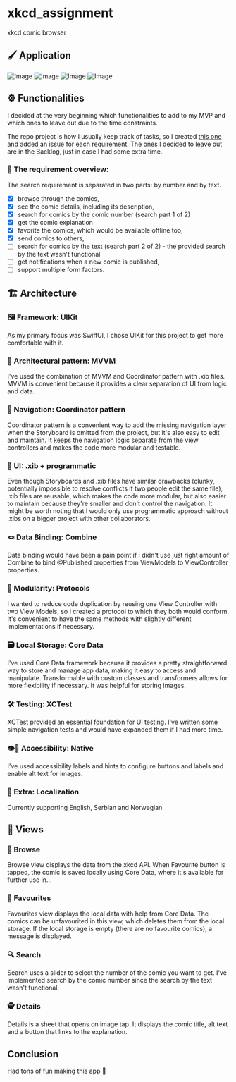 # xkcd_assignment
xkcd comic browser

## 🖌️ Application

![Image](https://user-images.githubusercontent.com/39621438/222987005-13105c0e-a564-41a6-bf82-bf29e2332f44.png)
![Image](https://user-images.githubusercontent.com/39621438/222987003-bcec91c4-07bd-4b85-90e6-2a4fb26710f4.png)
![Image](https://user-images.githubusercontent.com/39621438/222987004-e650cae2-2df9-4d8b-b1f3-c4a4fa15d9d7.png)
![Image](https://user-images.githubusercontent.com/39621438/222987002-2765bd3a-69e9-46a4-99b6-11382c77990c.png)

## ⚙️ Functionalities

I decided at the very beginning which functionalities to add to my MVP and which ones to leave out due to the time constraints. 

The repo project is how I usually keep track of tasks, so I created [this one](https://github.com/users/TijanaGrbo/projects/5/views/1) and added an issue for each requirement. The ones I decided to leave out are in the Backlog, just in case I had some extra time.

### 📝 **The requirement overview:**

The search requirement is separated in two parts: by number and by text.

- [x] browse through the comics,
- [x] see the comic details, including its description,
- [x] search for comics by the comic number (search part 1 of 2)
- [x] get the comic explanation
- [x] favorite the comics, which would be available offline too,
- [x] send comics to others,
- [ ] search for comics by the text (search part 2 of 2) - the provided search by the text wasn't functional
- [ ] get notifications when a new comic is published,
- [ ] support multiple form factors.

## 🏗️ Architecture

### 🖼️ Framework: UIKit

As my primary focus was SwiftUI, I chose UIKit for this project to get more comfortable with it.

### 📐 Architectural pattern: MVVM

I've used the combination of MVVM and Coordinator pattern with .xib files. MVVM is convenient because it provides a clear separation of UI from logic and data.

### 🧭 Navigation: Coordinator pattern

Coordinator pattern is a convenient way to add the missing navigation layer when the Storyboard is omitted from the project, but it's also easy to edit and maintain. It keeps the navigation logic separate from the view controllers and makes the code more modular and testable.

### 📱 UI: .xib + programmatic

Even though Storyboards and .xib files have similar drawbacks (clunky, potentially impossible to resolve conflicts if two people edit the same file), .xib files are reusable, which makes the code more modular, but also easier to maintain because they're smaller and don't control the navigation. It might be worth noting that I would only use programmatic approach without .xibs on a bigger project with other collaborators.

### 🪢 Data Binding: Combine

Data binding would have been a pain point if I didn't use just right amount of Combine to bind @Published properties from ViewModels to ViewController properties.

### 🧩 Modularity: Protocols

I wanted to reduce code duplication by reusing one View Controller with two View Models, so I created a protocol to which they both would conform. It's convenient to have the same methods with slightly different implementations if necessary.

### 🗃️ Local Storage: Core Data

I've used Core Data framework because it provides a pretty straightforward way to store and manage app data, making it easy to access and manipulate. Transformable with custom classes and transformers allows for more flexibility if necessary. It was helpful for storing images.

### 🛠️ Testing: XCTest

XCTest provided an essential foundation for UI testing. I've written some simple navigation tests and would have expanded them if I had more time.

### 👁️🦻 Accessibility: Native

I've used accessibility labels and hints to configure buttons and labels and enable alt text for images.

### 🍰 Extra: Localization

Currently supporting English, Serbian and Norwegian.


## 📱 Views

### 📒 Browse

Browse view displays the data from the xkcd API. When Favourite button is tapped, the comic is saved locally using Core Data, where it's available for further use in...

### 💖 Favourites

Favourites view displays the local data with help from Core Data. The comics can be unfavourited in this view, which deletes them from the local storage. If the local storage is empty (there are no favourite comics), a message is displayed.

### 🔍 Search

Search uses a slider to select the number of the comic you want to get. I've implemented search by the comic number since the search by the text wasn't functional.

### 🕵️ Details

Details is a sheet that opens on image tap. It displays the comic title, alt text and a button that links to the explanation.

## Conclusion

Had tons of fun making this app 🎉
